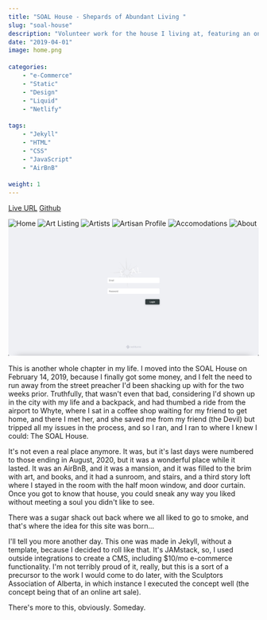 ```yaml
---
title: "SOAL House - Shepards of Abundant Living "
slug: "soal-house"
description: "Volunteer work for the house I living at, featuring an online storefront, admin panel, room bookings, and artist profiles."
date: "2019-04-01"
image: home.png

categories:
    - "e-Commerce"
    - "Static"
    - "Design"
    - "Liquid"
    - "Netlify"

tags:
    - "Jekyll"
    - "HTML"
    - "CSS"
    - "JavaScript"
    - "AirBnB"

weight: 1
---
```

[Live URL](https://www.soalhouse.ca)
[Github](https://github.com/codekane/soalhouse)

![Home](home.png)
![Art Listing](art-listing.png)
![Artists](artists.png)
![Artisan Profile](artisan-profile.png)
![Accomodations](accomodations.png)
![About](about.png)
![Admin](admin.png)

This is another whole chapter in my life. I moved into the SOAL House on
February 14, 2019, because I finally got some money, and I felt the need to run
away from the street preacher I'd been shacking up with for the two weeks prior.
Truthfully, that wasn't even that bad, considering I'd shown up in the city with
my life and a backpack, and had thumbed a ride from the airport to Whyte, where
I sat in a coffee shop waiting for my friend to get home, and there I met her,
and she saved me from my friend (the Devil) but tripped all my issues in the
process, and so I ran, and I ran to where I knew I could: The SOAL House.

It's not even a real place anymore. It was, but it's last days were numbered to
those ending in August, 2020, but it was a wonderful place while it lasted. It
was an AirBnB, and it was a mansion, and it was filled to the brim with art, and
books, and it had a sunroom, and stairs, and a third story loft where I stayed
in the room with the half moon window, and door curtain. Once you got to know
that house, you could sneak any way you liked without meeting a soul you didn't
like to see.

There was a sugar shack out back where we all liked to go to smoke, and that's
where the idea for this site was born...

I'll tell you more another day. This one was made in Jekyll, without a template,
because I decided to roll like that. It's JAMstack, so, I used outside
integrations to create a CMS, including $10/mo e-commerce functionality. I'm not
terribly proud of it, really, but this is a sort of a precursor to the work I
would come to do later, with the Sculptors Association of Alberta, in which
instance I executed the concept well (the concept being that of an online art
sale).

There's more to this, obviously. Someday.
